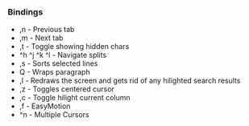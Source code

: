 ### Bindings
* ,n - Previous tab
* ,m - Next tab
* ,t - Toggle showing hidden chars
* ^h ^j ^k ^l - Navigate splits
* ,s - Sorts selected lines
* Q - Wraps paragraph
* ,l - Redraws the screen and gets rid of any hilighted search results
* ,z - Toggles centered cursor
* ,c - Toggle hilight current column
* ,f - EasyMotion
* ^n - Multiple Cursors
